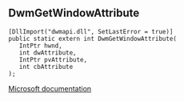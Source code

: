 ## DwmGetWindowAttribute

```
[DllImport("dwmapi.dll", SetLastError = true)]
public static extern int DwmGetWindowAttribute(
   IntPtr hwnd,
   int dwAttribute,
   IntPtr pvAttribute,
   int cbAttribute
);
```

[Microsoft documentation](https://docs.microsoft.com/en-us/windows/win32/api/dwmapi/nf-dwmapi-dwmgetwindowattribute)
